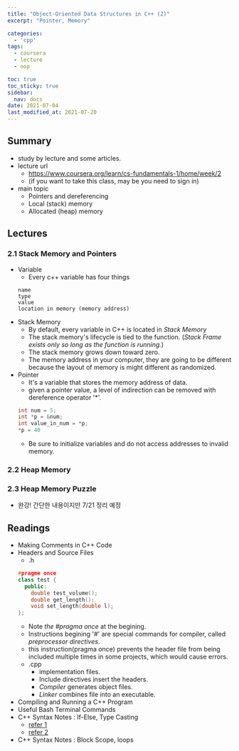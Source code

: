 ```yaml
---
title: "Object-Oriented Data Structures in C++ (2)"
excerpt: "Pointer, Memory"

categories:
  - 'cpp'
tags:
  - coursera
  - lecture
  - oop

toc: true
toc_sticky: true
sidebar:
  nav: docs
date: 2021-07-04
last_modified_at: 2021-07-20
---
```


## Summary

* study by lecture and some articles.
* lecture url
  * https://www.coursera.org/learn/cs-fundamentals-1/home/week/2
  * (if you want to take this class, may be you need to sign in)
* main topic
  * Pointers and dereferencing
  * Local (stack) memory
  * Allocated (heap) memory

## Lectures
### 2.1 Stack Memory and Pointers

* Variable
  * Every c++ variable has four things
  ```
  name
  type
  value
  location in memory (memory address)
  ```
* Stack Memory
  * By default, every variable in C++ is located in *Stack Memory*
  * The stack memory's lifecycle is tied to the function. (*Stack Frame exists only so long as the function is running.*)
  * The stack memory grows down toward zero.
  * The memory address in your computer, they are going to be different because the layout of memory is might different as randomized.
* Pointer
  * It's a variable that stores the memory address of data.
  * given a pointer value, a level of indirection can be removed with dereference operator '*'.
  ```cpp
  int num = 5;
  int *p = &num;
  int value_in_num = *p;
  *p = 40
  ```
  *  Be sure to initialize variables and do not access addresses to invalid memory.

### 2.2 Heap Memory
### 2.3 Heap Memory Puzzle

* 완강! 간단한 내용이지만 7/21 정리 예정

## Readings

* Making Comments in C++ Code
* Headers and Source Files
  * .h 
  ```c++
  #pragme once
  class test {
    public:
      double test_volume();
      double get_length();
      void set_length(double l);
  };
  ```
    * Note *the #pragma once* at the begining.
    * Instructions begining '#' are special commands for compiler, called *preprocessor directives*.
    * this instruction(pragma once) prevents the header file from being included multiple times in some projects, which would cause errors.
  * .cpp
    * implementation files.
    * Include directives insert the headers.
    * *Compiler* generates object files.
    * *Linker* combines file into an executable.
* Compiling and Running a C++ Program    
* Useful Bash Terminal Commands
* C++ Syntax Notes : If-Else, Type Casting 
  * [refer 1](http://www.cplusplus.com/doc/tutorial/typecasting/)
  * [refer 2](https://en.cppreference.com/w/cpp/language/implicit_conversion)
* C++ Syntax Notes : Block Scope, loops
